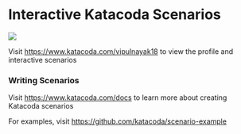 # Interactive Katacoda Scenarios

[![](http://shields.katacoda.com/katacoda/vipulnayak18/count.svg)](https://www.katacoda.com/vipulnayak18 "Get your profile on Katacoda.com")

Visit https://www.katacoda.com/vipulnayak18 to view the profile and interactive scenarios

### Writing Scenarios
Visit https://www.katacoda.com/docs to learn more about creating Katacoda scenarios

For examples, visit https://github.com/katacoda/scenario-example
